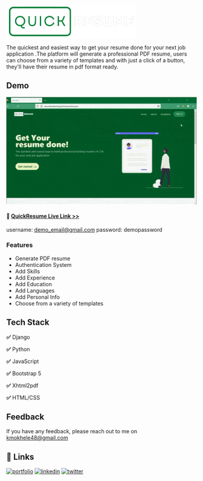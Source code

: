 ![Screenshot](Social__3_-removebg-preview.png)

The quickest and easiest way to get your resume done for your next job application .The platform will generate a professional PDF resume, users can choose from a variety of templates and with just a click of a button, they'll have their resume in pdf format ready.

## Demo

![Screenshot](8351a4c21c474486b9f13c18734e670f0ea6644e_2_2.gif)

#### 🔗 [QuickResume Live Link >>](https://resumebuildersite.pythonanywhere.com)
username: demo_email@gmail.com 
password: demopassword

### Features

- Generate PDF resume
- Authentication System 
- Add Skills 
- Add Experience 
- Add Education 
- Add Languages
- Add Personal Info
- Choose from a variety of templates 



## Tech Stack

**✅** Django

**✅** Python
 
**✅** JavaScript

**✅** Bootstrap 5 

**✅** Xhtml2pdf 

**✅** HTML/CSS


## Feedback

If you have any feedback, please reach out to me on kmokhele48@gmail.com

## 🔗 Links
[![portfolio](https://img.shields.io/badge/my_portfolio-000?style=for-the-badge&logo=ko-fi&logoColor=white)](https://Mokhele.pythonanywhere.com)
[![linkedin](https://img.shields.io/badge/linkedin-0A66C2?style=for-the-badge&logo=linkedin&logoColor=white)](https://www.linkedin.com/in/mokhele-katleho)
[![twitter](https://img.shields.io/badge/twitter-1DA1F2?style=for-the-badge&logo=twitter&logoColor=white)](https://twitter.com/Mokhele_K?t=14CzqMH9VwTb9HN_BahvDA&s=09)


